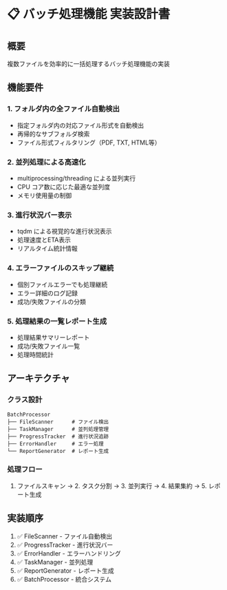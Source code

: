 # 📋 バッチ処理機能 実装設計書

## 概要
複数ファイルを効率的に一括処理するバッチ処理機能の実装

## 機能要件

### 1. フォルダ内の全ファイル自動検出
- 指定フォルダ内の対応ファイル形式を自動検出
- 再帰的なサブフォルダ検索
- ファイル形式フィルタリング（PDF, TXT, HTML等）

### 2. 並列処理による高速化
- multiprocessing/threading による並列実行
- CPU コア数に応じた最適な並列度
- メモリ使用量の制御

### 3. 進行状況バー表示
- tqdm による視覚的な進行状況表示
- 処理速度とETA表示
- リアルタイム統計情報

### 4. エラーファイルのスキップ継続
- 個別ファイルエラーでも処理継続
- エラー詳細のログ記録
- 成功/失敗ファイルの分類

### 5. 処理結果の一覧レポート生成
- 処理結果サマリーレポート
- 成功/失敗ファイル一覧
- 処理時間統計

## アーキテクチャ

### クラス設計
```
BatchProcessor
├── FileScanner      # ファイル検出
├── TaskManager      # 並列処理管理
├── ProgressTracker  # 進行状況追跡
├── ErrorHandler     # エラー処理
└── ReportGenerator  # レポート生成
```

### 処理フロー
1. ファイルスキャン → 2. タスク分割 → 3. 並列実行 → 4. 結果集約 → 5. レポート生成

## 実装順序
1. ✅ FileScanner - ファイル自動検出
2. ✅ ProgressTracker - 進行状況バー
3. ✅ ErrorHandler - エラーハンドリング
4. ✅ TaskManager - 並列処理
5. ✅ ReportGenerator - レポート生成
6. ✅ BatchProcessor - 統合システム
